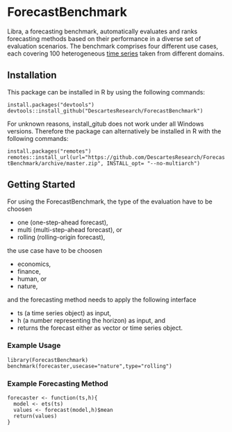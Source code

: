 # ForecastBenchmark

Libra, a forecasting benchmark, automatically evaluates and ranks forecasting methods based on their performance in a diverse set of evaluation scenarios. The benchmark comprises four different use cases, each covering 100 heterogeneous [time series](http://doi.org/10.5281/zenodo.4399959) taken from different domains. 


## Installation
This package can be installed in R by using the following commands:

`install.packages("devtools")` <br />
`devtools::install_github("DescartesResearch/ForecastBenchmark")` <br />

For unknown reasons, install_gitub does not work under all Windows versions. Therefore the package can alternatively be installed in R with the following commands:

`install.packages("remotes")` <br />
`remotes::install_url(url="https://github.com/DescartesResearch/ForecastBenchmark/archive/master.zip", INSTALL_opt= "--no-multiarch")`

## Getting Started
For using the ForecastBenchmark, the type of the evaluation have to be choosen
* one (one-step-ahead forecast), 
* multi (multi-step-ahead forecast), or
* rolling (rolling-origin forecast), 

the use case have to be choosen 
* economics, 
* finance, 
* human, or 
* nature,

and the forecasting method needs to apply the following interface
* ts (a time series object) as input, 
* h (a number representing the horizon) as input, and
* returns the forecast either as vector or time series object.

### Example Usage
`library(ForecastBenchmark)` <br />
`benchmark(forecaster,usecase="nature",type="rolling")`

### Example Forecasting Method
`forecaster <- function(ts,h){` <br />
`  model <- ets(ts)` <br />
`  values <- forecast(model,h)$mean` <br />
`  return(values)` <br />
`}`
